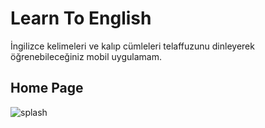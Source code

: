 # Learn To English

İngilizce kelimeleri ve kalıp cümleleri telaffuzunu dinleyerek öğrenebileceğiniz mobil uygulamam.

## Home Page
![splash](https://i.hizliresim.com/42qxa41.png)



